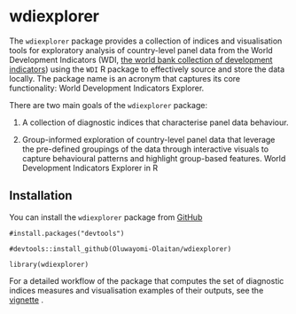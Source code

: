 # wdiexplorer

The `wdiexplorer` package provides a collection of indices and visualisation tools for exploratory analysis of country-level panel data from the World Development Indicators (WDI, [the world bank collection of development indicators](https://databank.worldbank.org/home.aspx)) using the `WDI` R package to effectively source and store the data locally. 
The package name is an acronym that captures its core functionality: World Development Indicators Explorer.

There are two main goals of the `wdiexplorer` package:

1. A collection of diagnostic indices that characterise panel data behaviour.

2. Group-informed exploration of country-level panel data that leverage the pre-defined groupings of the data through interactive visuals to capture behavioural patterns and highlight group-based features.
World Development Indicators Explorer in R

## Installation

You can install the `wdiexplorer` package from [GitHub](https://github.com/Oluwayomi-Olaitan/wdiexplorer)

```
#install.packages("devtools")

#devtools::install_github(Oluwayomi-Olaitan/wdiexplorer)

library(wdiexplorer)

```


For a detailed workflow of the package that computes the set of diagnostic indices measures and visualisation examples of their outputs, see the [vignette](https://github.com/Oluwayomi-Olaitan/wdiexplorer/articles/wdiexplorer.html) .
